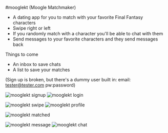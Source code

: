 #mooglekt (Moogle Matchmaker)

* A dating app for you to match with your favorite Final Fantasy characters
* Swipe right or left
* If you randomly match with a character you'll be able to chat with them
* Send messages to your favorite characters and they send messages back

Things to come
* An inbox to save chats
* A list to save your matches

(Sign up is broken, but there's a dummy user built in: email: tester@tester.com pw:password)

![mooglekt signup](screenshots/mooglekt-signup.png) ![mooglekt login](screenshots/mooglekt-login.png)

![mooglekt swipe](screenshots/mooglekt-swipe.png) ![mooglekt profile](screenshots/mooglekt-profile.png)

![mooglekt matched](screenshots/mooglekt-matched.png)

![mooglekt message](screenshots/mooglekt-message.png) ![mooglekt chat](screenshots/mooglekt-chat.png)


